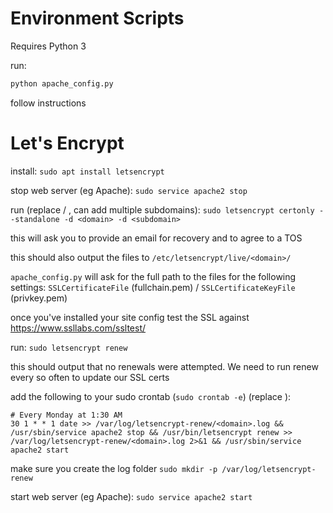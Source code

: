 Environment Scripts
===================

Requires Python 3

run:
```bash
python apache_config.py
```

follow instructions


Let's Encrypt
===
install:
`sudo apt install letsencrypt`

stop web server (eg Apache):
`sudo service apache2 stop`

run (replace <domain> / <subdomain>, can add multiple subdomains):
`sudo letsencrypt certonly --standalone -d <domain> -d <subdomain>`

this will ask you to provide an email for recovery and to agree to a TOS

this should also output the files to `/etc/letsencrypt/live/<domain>/`

`apache_config.py` will ask for the full path to the files for the following settings:
`SSLCertificateFile` (fullchain.pem) / `SSLCertificateKeyFile` (privkey.pem)

once you've installed your site config test the SSL against https://www.ssllabs.com/ssltest/

run:
`sudo letsencrypt renew`

this should output that no renewals were attempted. We need to run renew every so often to update our SSL certs

add the following to your sudo crontab (`sudo crontab -e`) (replace <domain>):
```
# Every Monday at 1:30 AM
30 1 * * 1 date >> /var/log/letsencrypt-renew/<domain>.log && /usr/sbin/service apache2 stop && /usr/bin/letsencrypt renew >> /var/log/letsencrypt-renew/<domain>.log 2>&1 && /usr/sbin/service apache2 start
```

make sure you create the log folder
`sudo mkdir -p /var/log/letsencrypt-renew`

start web server (eg Apache):
`sudo service apache2 start`
